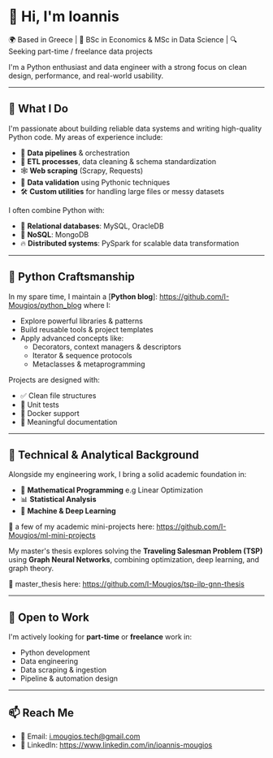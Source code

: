 # 👋 Hi, I'm Ioannis

🌍 Based in Greece | 🧠 BSc in Economics & MSc in Data Science | 🔍 Seeking part-time / freelance data projects


I'm a Python enthusiast and data engineer with a strong focus on clean design, performance, and real-world usability.

---

## 🚀 What I Do

I'm passionate about building reliable data systems and writing high-quality Python code. My areas of experience include:

- 🧩 **Data pipelines** & orchestration
- 🧼 **ETL processes**, data cleaning & schema standardization
- 🕸️ **Web scraping** (Scrapy, Requests)
- 🧪 **Data validation** using Pythonic techniques
- 🛠️ **Custom utilities** for handling large files or messy datasets

I often combine Python with:

- 💾 **Relational databases**: MySQL, OracleDB
- 🍃 **NoSQL**: MongoDB
- 🔥 **Distributed systems**: PySpark for scalable data transformation

---

## 🐍 Python Craftsmanship

In my spare time, I maintain a [**Python blog**]: <https://github.com/I-Mougios/python_blog> where I:

- Explore powerful libraries & patterns
- Build reusable tools & project templates
- Apply advanced concepts like:
  - Decorators, context managers & descriptors
  - Iterator & sequence protocols
  - Metaclasses & metaprogramming

Projects are designed with:
- ✅ Clean file structures
- 🧪 Unit tests
- 🐳 Docker support
- 📜 Meaningful documentation

---

## 📐 Technical & Analytical Background

Alongside my engineering work, I bring a solid academic foundation in:

- 🧮 **Mathematical Programming** e.g Linear Optimization
- 📊 **Statistical Analysis**
- 🤖 **Machine & Deep Learning**

🔗 a few of my academic mini-projects here: <https://github.com/I-Mougios/ml-mini-projects>

My master's thesis explores solving the **Traveling Salesman Problem (TSP)** using **Graph Neural Networks**, combining optimization, deep learning, and graph theory.

🔗 master_thesis here: <https://github.com/I-Mougios/tsp-ilp-gnn-thesis>

---


## 💼 Open to Work

I'm actively looking for **part-time** or **freelance** work in:

- Python development
- Data engineering
- Data scraping & ingestion
- Pipeline & automation design

---

## 📫 Reach Me

- 📧 Email: <i.mougios.tech@gmail.com>
- 💼 LinkedIn: <https://www.linkedin.com/in/ioannis-mougios>
